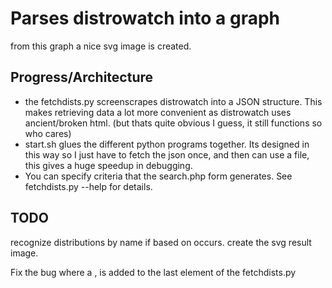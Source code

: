 # Parses distrowatch into a graph

from this graph a nice svg image is created.

## Progress/Architecture
* the fetchdists.py screenscrapes distrowatch into a JSON structure.
	This makes retrieving data a lot more convenient as distrowatch uses
	ancient/broken html. (but thats quite obvious I guess, it still functions
	so who cares)
* start.sh glues the different python programs together. Its designed in 
this way so I just have to fetch the json once, and then can use a file,
this gives a huge speedup in debugging.
* You can specify criteria that the search.php form generates. See
fetchdists.py --help for details.


## TODO
recognize distributions by name if based on occurs.
create the svg result image.

Fix the bug where a , is added to the last element of the fetchdists.py
